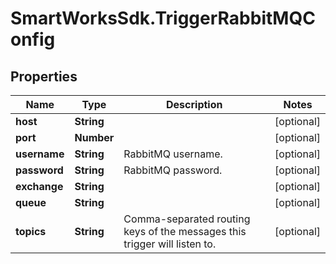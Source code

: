 # SmartWorksSdk.TriggerRabbitMQConfig

## Properties

Name | Type | Description | Notes
------------ | ------------- | ------------- | -------------
**host** | **String** |  | [optional] 
**port** | **Number** |  | [optional] 
**username** | **String** | RabbitMQ username. | [optional] 
**password** | **String** | RabbitMQ password. | [optional] 
**exchange** | **String** |  | [optional] 
**queue** | **String** |  | [optional] 
**topics** | **String** | Comma-separated routing keys of the messages this trigger will listen to. | [optional] 



